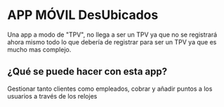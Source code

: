 # APP MÓVIL DesUbicados
Una app a modo de "TPV", no llega a ser un TPV ya que no se registrará ahora mismo todo lo que debería de registrar para ser un TPV ya que es mucho mas complejo.

## ¿Qué se puede hacer con esta app?
Gestionar tanto clientes como empleados, cobrar y añadir puntos a los usuarios a través de los relojes


